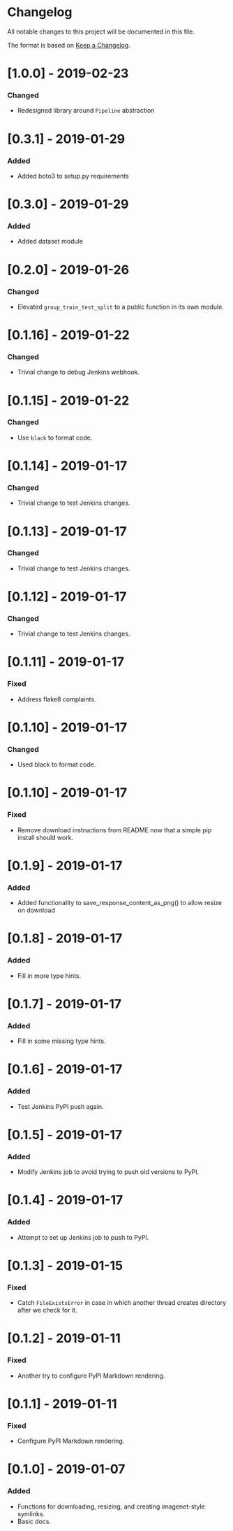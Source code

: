 # Changelog
All notable changes to this project will be documented in this file.

The format is based on [Keep a Changelog](http://keepachangelog.com/en/1.0.0/).

# [1.0.0] - 2019-02-23
### Changed
- Redesigned library around `Pipeline` abstraction

# [0.3.1] - 2019-01-29
### Added
- Added boto3 to setup.py requirements

# [0.3.0] - 2019-01-29
### Added
- Added dataset module

# [0.2.0] - 2019-01-26
### Changed
- Elevated `group_train_test_split` to a public function in its own module.

# [0.1.16] - 2019-01-22
### Changed
- Trivial change to debug Jenkins webhook.

# [0.1.15] - 2019-01-22
### Changed
- Use `black` to format code.

# [0.1.14] - 2019-01-17
### Changed
- Trivial change to test Jenkins changes.

# [0.1.13] - 2019-01-17
### Changed
- Trivial change to test Jenkins changes.

# [0.1.12] - 2019-01-17
### Changed
- Trivial change to test Jenkins changes.

# [0.1.11] - 2019-01-17
### Fixed
- Address flake8 complaints.

# [0.1.10] - 2019-01-17
### Changed
- Used black to format code.

# [0.1.10] - 2019-01-17
### Fixed
- Remove download instructions from README now that a simple pip install should work.

# [0.1.9] - 2019-01-17
### Added
- Added functionality to save_response_content_as_png() to allow resize on download

# [0.1.8] - 2019-01-17
### Added
- Fill in more type hints.

# [0.1.7] - 2019-01-17
### Added
- Fill in some missing type hints.

# [0.1.6] - 2019-01-17
### Added
- Test Jenkins PyPI push again.

# [0.1.5] - 2019-01-17
### Added
- Modify Jenkins job to avoid trying to push old versions to PyPI.

# [0.1.4] - 2019-01-17
### Added
- Attempt to set up Jenkins job to push to PyPI.

# [0.1.3] - 2019-01-15
### Fixed
- Catch `FileExistsError` in case in which another thread creates directory after we check for it.

# [0.1.2] - 2019-01-11
### Fixed
- Another try to configure PyPI Markdown rendering.

# [0.1.1] - 2019-01-11
### Fixed
- Configure PyPI Markdown rendering.

# [0.1.0] - 2019-01-07
### Added
- Functions for downloading, resizing, and creating imagenet-style symlinks.
- Basic docs.
